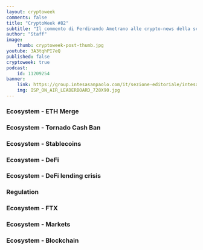 ```yaml
---
layout: cryptoweek
comments: false
title: "CryptoWeek #82"
subtitle: "Il commento di Ferdinando Ametrano alle crypto-news della settimana" 
author: "Staff"
image:
    thumb: cryptoweek-post-thumb.jpg
youtube: 3A3tqhPI7eQ
published: false
cryptoweek: true
podcast:
    id: 11209254
banner:
    link: https://group.intesasanpaolo.com/it/sezione-editoriale/intesa-sanpaolo-on-air?utm_campaign=GoldInstitute&utm_source=GoldInstitute&utm_medium=Banner_CPM&utm_content=DisplayAwareness&utm_term=GoldInstitute_Banner_CPM_GoldInstitute_
    img: ISP_ON_AIR_LEADERBOARD_728X90.jpg
---
```



### Ecosystem - ETH Merge

### Ecosystem - Tornado Cash Ban

### Ecosystem - Stablecoins

### Ecosystem - DeFi

### Ecosystem - DeFi lending crisis

### Regulation

### Ecosystem - FTX

### Ecosystem - Markets

### Ecosystem - Blockchain
